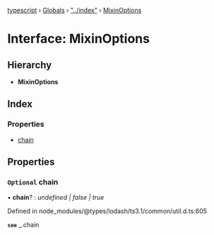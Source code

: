 [typescript](../README.md) › [Globals](../globals.md) › ["../index"](../modules/____index_.md) › [MixinOptions](____index_.mixinoptions.md)

# Interface: MixinOptions

## Hierarchy

* **MixinOptions**

## Index

### Properties

* [chain](____index_.mixinoptions.md#optional-chain)

## Properties

### `Optional` chain

• **chain**? : *undefined | false | true*

Defined in node_modules/@types/lodash/ts3.1/common/util.d.ts:605

**`see`** _.chain
